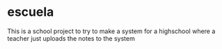 # escuela
This is a school project to try to make a system for a highschool where a teacher just uploads the notes to the system
